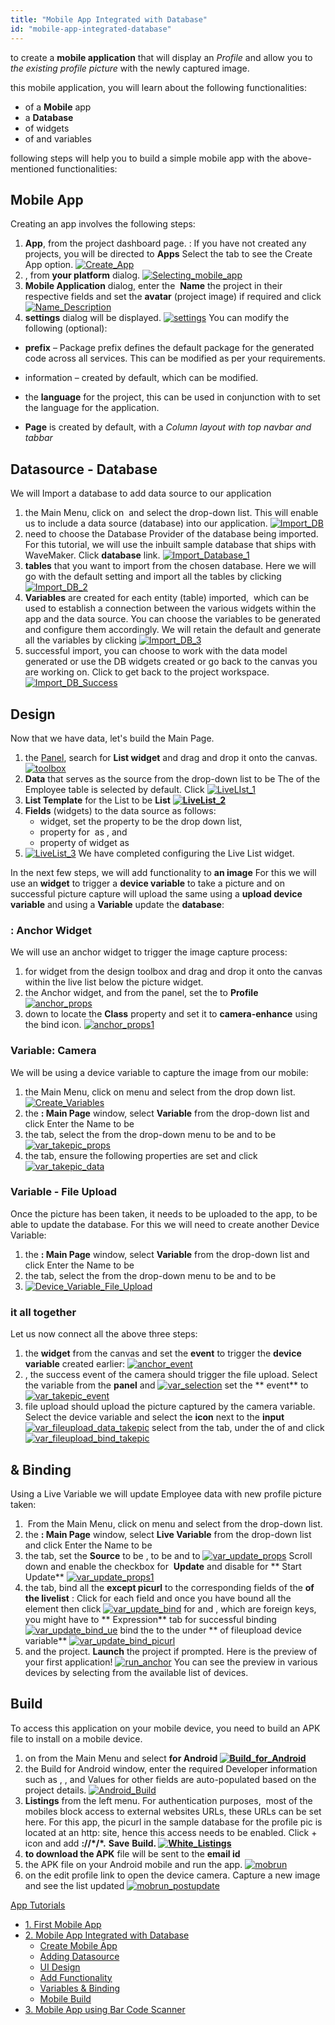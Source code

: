 ```yaml
---
title: "Mobile App Integrated with Database"
id: "mobile-app-integrated-database"
---
```


to create a **mobile application** that will display an _Profile_ and allow you to _the existing profile picture_ with the newly captured image.

this mobile application, you will learn about the following functionalities:

- of a **Mobile** app
- a **Database**
- of widgets
- of and variables

following steps will help you to build a simple mobile app with the above-mentioned functionalities:

## Mobile App

Creating an app involves the following steps:

1. **App**, from the project dashboard page. : If you have not created any projects, you will be directed to **Apps** Select the tab to see the Create App option. [![Create_App](../assets/Create_App.png)](../assets/Create_App.png)
2. , from **your platform** dialog. [![Selecting_mobile_app](../assets/Selecting_mobile_app.png)](../assets/Selecting_mobile_app.png)
3. **Mobile Application** dialog, enter the  **Name** the project in their respective fields and set the **avatar** (project image) if required and click [![Name_Description](../assets/Name_Description.png)](../assets/Name_Description.png)
4. **settings** dialog will be displayed. [![settings](../assets/settings.png)](../assets/settings.png) You can modify the following (optional):

- **prefix** – Package prefix defines the default package for the generated code across all services. This can be modified as per your requirements.
- information – created by default, which can be modified.
- the **language** for the project, this can be used in conjunction with [](/learn/app-development/widgets/form-widgets/select-locale-usage/)to set the language for the application.

- **Page** is created by default, with a _Column layout with top navbar and tabbar_

## Datasource - Database

We will Import a database to add data source to our application

1. the Main Menu, click on  and select  the drop-down list. This will enable us to include a data source (database) into our application. [![Import_DB](../assets/Import_DB.png)](../assets/Import_DB.png)
2. need to choose the Database Provider of the database being imported. For this tutorial, we will use the inbuilt sample database that ships with WaveMaker. Click **database** link. [![Import_Database_1](../assets/Import_Database_1.png)](../assets/Import_Database_1.png)
3. **tables** that you want to import from the chosen database. Here we will go with the default setting and import all the tables by clicking [![Import_DB_2](../assets/Import_DB_2.png)](../assets/Import_DB_2.png)
4. **Variables** are created for each entity (table) imported,  which can be used to establish a connection between the various widgets within the app and the data source. You can choose the variables to be generated and configure them accordingly. We will retain the default and generate all the variables by clicking [![Import_DB_3](../assets/Import_DB_3.png)](../assets/Import_DB_3.png)
5. successful import, you can choose to work with the data model generated or use the DB widgets created or go back to the canvas you are working on. Click to get back to the project workspace. [![Import_DB_Success](../assets/Import_DB_Success.png)](../assets/Import_DB_Success.png)

## Design

Now that we have data, let's build the Main Page.

1. the [Panel](/learn/product-walkthrough/), search for **List widget** and drag and drop it onto the canvas. [![toolbox](../assets/toolbox.png)](../assets/toolbox.png)
2. **Data** that serves as the source from the drop-down list to be The of the Employee table is selected by default. Click [![LiveLIst_1](../assets/LiveLIst_1.png)](../assets/LiveLIst_1.png)
3. **List Template** for the List to be **List** **[![LiveList_2](../assets/LiveList_2.png)](../assets/LiveList_2.png)**
4. **Fields** (widgets) to the data source as follows:
    - widget, set the property to be  the drop down list,
    - property for  as , and
    - property of widget as
5. [![LiveList_3](../assets/LiveList_3.png)](../assets/LiveList_3.png) We have completed configuring the Live List widget.

In the next few steps, we will add functionality to **an image** For this we will use an **widget** to trigger a **device variable** to take a picture and on successful picture capture will upload the same using a **upload device variable** and using a **Variable** update the **database**:

### : Anchor Widget

We will use an anchor widget to trigger the image capture process:

1. for widget from the design toolbox and drag and drop it onto the canvas within the live list below the picture widget.
2. the Anchor widget, and from the panel, set the to **Profile** [![anchor_props](../assets/anchor_props.png)](../assets/anchor_props.png)
3. down to locate the **Class** property and set it to **camera-enhance** using the bind icon. [![anchor_props1](../assets/anchor_props1.png)](../assets/anchor_props1.png)

### Variable: Camera

We will be using a device variable to capture the image from our mobile:

1. the Main Menu, click on menu and select from the drop down list. [![Create_Variables](../assets/Create_Variables.png)](../assets/Create_Variables.png)
2. the **: Main Page** window, select **Variable** from the drop-down list and click Enter the Name to be
3. the tab, select the from the drop-down menu to be and to be [![var_takepic_props](../assets/var_takepic_props.png)](../assets/var_takepic_props.png)
4. the tab, ensure the following properties are set and click [![var_takepic_data](../assets/var_takepic_data.png)](../assets/var_takepic_data.png)

### Variable - File Upload

Once the picture has been taken, it needs to be uploaded to the app, to be able to update the database. For this we will need to create another Device Variable:

1. the **: Main Page** window, select **Variable** from the drop-down list and click Enter the Name to be
2. the tab, select the from the drop-down menu to be and to be
3. [![Device_Variable_File_Upload](../assets/Device_Variable_File_Upload.png)](../assets/Device_Variable_File_Upload.png)

### it all together

Let us now connect all the above three steps:

1. the **widget** from the canvas and set the **event** to trigger the **device variable** created earlier: [![anchor_event](../assets/anchor_event.png)](../assets/anchor_event.png)
2. , the success event of the camera should trigger the file upload. Select the variable from the **panel** and [![var_selection](../assets/var_selection.png)](../assets/var_selection.png) set the ** event** to  [![var_takepic_event](../assets/var_takepic_event.png)](../assets/var_takepic_event.png)
3. file upload should upload the picture captured by the camera variable. Select the device variable and select the **icon** next to the **input** [![var_fileupload_data_takepic](../assets/var_fileupload_data_takepic.png)](../assets/var_fileupload_data_takepic.png) select from the  tab,  under the  of  and click  [![var_fileupload_bind_takepic](../assets/var_fileupload_bind_takepic.png)](../assets/var_fileupload_bind_takepic.png)

## & Binding

Using a Live Variable we will update Employee data with new profile picture taken:

1.  From the Main Menu, click on menu and select from the drop-down list.
2. the **: Main Page** window, select **Live Variable** from the drop-down list and click Enter the Name to be
3. the tab, set the **Source** to be , to be and to [![var_update_props](../assets/var_update_props.png)](../assets/var_update_props.png) Scroll down and enable the checkbox for  **Update** and disable for ** Start Update** [![var_update_props1](../assets/var_update_props1.png)](../assets/var_update_props1.png)
4. the tab, bind all the **except picurl** to the corresponding fields of the **of the livelist** : Click for each field and once you have bound all the element then click [![var_update_bind](../assets/var_update_bind.png)](../assets/var_update_bind.png) for  and , which are foreign keys, you might have to ** Expression** tab for successful binding [![var_update_bind_ue](../assets/var_update_bind_ue.png)](../assets/var_update_bind_ue.png) bind the  to the  under ** of fileupload device variable** [![var_update_bind_picurl](../assets/var_update_bind_picurl.png)](../assets/var_update_bind_picurl.png)
5. and the project. **Launch** the project if prompted. Here is the preview of your first application! [![run_anchor](../assets/run_anchor.png)](../assets/run_anchor.png) You can see the preview in various devices by selecting from the available list of devices.

## Build

To access this application on your mobile device, you need to build an APK file to install on a mobile device.

1. on from the Main Menu and select ****for Android** [![Build_for_Android](../assets/Build_for_Android1.png)](../assets/Build_for_Android1.png)** 
2. the Build for Android window, enter the required Developer information such as , , and Values for other fields are auto-populated based on the project details. [![Android_Build](../assets/Android_Build.png)](../assets/Android_Build.png)
3. **Listings** from the left menu. For authentication purposes,  most of the mobiles block access to external websites URLs, these URLs can be set here. For this app, the picurl in the sample database for the profile pic is located at an http: site, hence this access needs to be enabled. Click + icon and add **://\*/\*.** **Save** ****Build. [![White_Listings](../assets/White_Listings.png)](../assets/White_Listings.png)**** 
4. **to download the APK** file will be sent to the **email id**
5. the APK file on your Android mobile and run the app. [![mobrun](../assets/mobrun.png)](../assets/mobrun.png)
6. on the edit profile link to open the device camera. Capture a new image and see the list updated [![mobrun_postupdate](../assets/mobrun_postupdate.png)](../assets/mobrun_postupdate.png)

[App Tutorials](/learn/tutorials/#tab-mob-tutorials)

- [1\. First Mobile App](/learn/hybrid-mobile/first-mobile-app/)
- [2\. Mobile App Integrated with Database](/learn/hybrid-mobile/mobile-app-integrated-database/)
    - [Create Mobile App](#creation)
    - [Adding Datasource](#datasource)
    - [UI Design](#ui-design)
    - [Add Functionality](#functionality)
    - [Variables & Binding](#variables-binding)
    - [Mobile Build](#mobile-build)
- [3\. Mobile App using Bar Code Scanner](/learn/hybrid-mobile/mobile-app-using-bar-code/)
